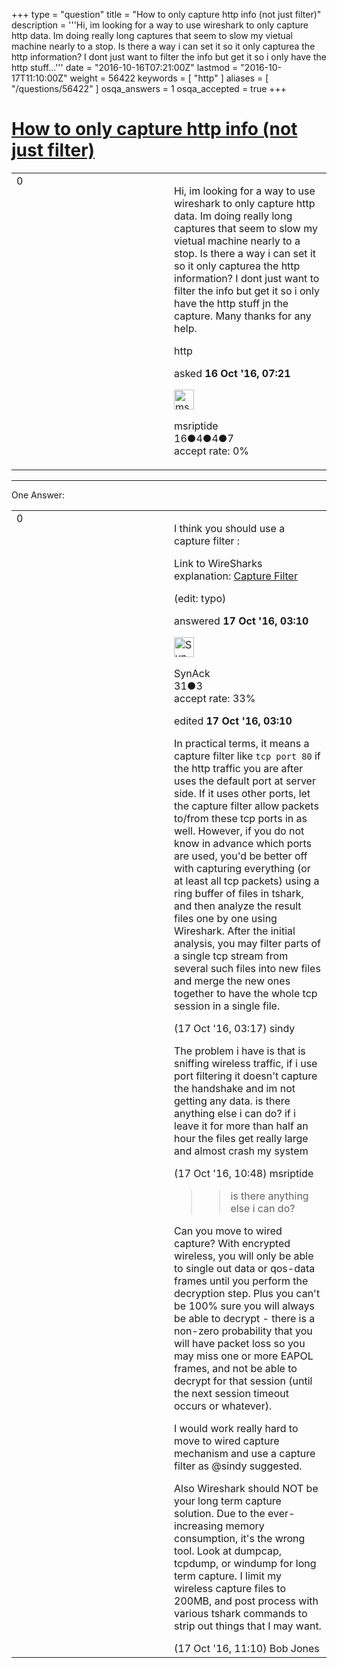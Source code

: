+++
type = "question"
title = "How to only capture http info (not just filter)"
description = '''Hi, im looking for a way to use wireshark to only capture http data. Im doing really long captures that seem to slow my vietual machine nearly to a stop. Is there a way i can set it so it only capturea the http information? I dont just want to filter the info but get it so i only have the http stuff...'''
date = "2016-10-16T07:21:00Z"
lastmod = "2016-10-17T11:10:00Z"
weight = 56422
keywords = [ "http" ]
aliases = [ "/questions/56422" ]
osqa_answers = 1
osqa_accepted = true
+++

<div class="headNormal">

# [How to only capture http info (not just filter)](/questions/56422/how-to-only-capture-http-info-not-just-filter)

</div>

<div id="main-body">

<div id="askform">

<table id="question-table" style="width:100%;"><colgroup><col style="width: 50%" /><col style="width: 50%" /></colgroup><tbody><tr class="odd"><td style="width: 30px; vertical-align: top"><div class="vote-buttons"><span id="post-56422-upvote" class="ajax-command post-vote up" rel="nofollow" title="I like this post (click again to cancel)"> </span><div id="post-56422-score" class="post-score" title="current number of votes">0</div><span id="post-56422-downvote" class="ajax-command post-vote down" rel="nofollow" title="I dont like this post (click again to cancel)"> </span> <span id="favorite-mark" class="ajax-command favorite-mark" rel="nofollow" title="mark/unmark this question as favorite (click again to cancel)"> </span><div id="favorite-count" class="favorite-count"></div></div></td><td><div id="item-right"><div class="question-body"><p>Hi, im looking for a way to use wireshark to only capture http data. Im doing really long captures that seem to slow my vietual machine nearly to a stop. Is there a way i can set it so it only capturea the http information? I dont just want to filter the info but get it so i only have the http stuff jn the capture. Many thanks for any help.</p></div><div id="question-tags" class="tags-container tags"><span class="post-tag tag-link-http" rel="tag" title="see questions tagged &#39;http&#39;">http</span></div><div id="question-controls" class="post-controls"></div><div class="post-update-info-container"><div class="post-update-info post-update-info-user"><p>asked <strong>16 Oct '16, 07:21</strong></p><img src="https://secure.gravatar.com/avatar/02ee5258c47902d7e590a0eea45d5d0c?s=32&amp;d=identicon&amp;r=g" class="gravatar" width="32" height="32" alt="msriptide&#39;s gravatar image" /><p><span>msriptide</span><br />
<span class="score" title="16 reputation points">16</span><span title="4 badges"><span class="badge1">●</span><span class="badgecount">4</span></span><span title="4 badges"><span class="silver">●</span><span class="badgecount">4</span></span><span title="7 badges"><span class="bronze">●</span><span class="badgecount">7</span></span><br />
<span class="accept_rate" title="Rate of the user&#39;s accepted answers">accept rate:</span> <span title="msriptide has no accepted answers">0%</span></p></div></div><div id="comments-container-56422" class="comments-container"></div><div id="comment-tools-56422" class="comment-tools"></div><div class="clear"></div><div id="comment-56422-form-container" class="comment-form-container"></div><div class="clear"></div></div></td></tr></tbody></table>

------------------------------------------------------------------------

<div class="tabBar">

<span id="sort-top"></span>

<div class="headQuestions">

One Answer:

</div>

</div>

<span id="56441"></span>

<div id="answer-container-56441" class="answer accepted-answer">

<table style="width:100%;"><colgroup><col style="width: 50%" /><col style="width: 50%" /></colgroup><tbody><tr class="odd"><td style="width: 30px; vertical-align: top"><div class="vote-buttons"><span id="post-56441-upvote" class="ajax-command post-vote up" rel="nofollow" title="I like this post (click again to cancel)"> </span><div id="post-56441-score" class="post-score" title="current number of votes">0</div><span id="post-56441-downvote" class="ajax-command post-vote down" rel="nofollow" title="I dont like this post (click again to cancel)"> </span> <span class="accept-answer on" rel="nofollow" title="msriptide has selected this answer as the correct answer"> </span></div></td><td><div class="item-right"><div class="answer-body"><p>I think you should use a capture filter :</p><p>Link to WireSharks explanation: <a href="https://www.wireshark.org/docs/wsug_html_chunked/ChCapCaptureFilterSection.html">Capture Filter</a></p><p>(edit: typo)</p></div><div class="answer-controls post-controls"></div><div class="post-update-info-container"><div class="post-update-info post-update-info-user"><p>answered <strong>17 Oct '16, 03:10</strong></p><img src="https://secure.gravatar.com/avatar/d945ac48625d4aef83f374f01ffa946c?s=32&amp;d=identicon&amp;r=g" class="gravatar" width="32" height="32" alt="SynAck&#39;s gravatar image" /><p><span>SynAck</span><br />
<span class="score" title="31 reputation points">31</span><span title="3 badges"><span class="bronze">●</span><span class="badgecount">3</span></span><br />
<span class="accept_rate" title="Rate of the user&#39;s accepted answers">accept rate:</span> <span title="SynAck has one accepted answer">33%</span></p></div><div class="post-update-info post-update-info-edited"><p><span> edited <strong>17 Oct '16, 03:10</strong> </span></p></div></div><div id="comments-container-56441" class="comments-container"><span id="56442"></span><div id="comment-56442" class="comment"><div id="post-56442-score" class="comment-score"></div><div class="comment-text"><p>In practical terms, it means a capture filter like <code>tcp port 80</code> if the http traffic you are after uses the default port at server side. If it uses other ports, let the capture filter allow packets to/from these tcp ports in as well. However, if you do not know in advance which ports are used, you'd be better off with capturing everything (or at least all tcp packets) using a ring buffer of files in tshark, and then analyze the result files one by one using Wireshark. After the initial analysis, you may filter parts of a single tcp stream from several such files into new files and merge the new ones together to have the whole tcp session in a single file.</p></div><div id="comment-56442-info" class="comment-info"><span class="comment-age">(17 Oct '16, 03:17)</span> <span class="comment-user userinfo">sindy</span></div></div><span id="56473"></span><div id="comment-56473" class="comment"><div id="post-56473-score" class="comment-score"></div><div class="comment-text"><p>The problem i have is that is sniffing wireless traffic, if i use port filtering it doesn't capture the handshake and im not getting any data. is there anything else i can do? if i leave it for more than half an hour the files get really large and almost crash my system</p></div><div id="comment-56473-info" class="comment-info"><span class="comment-age">(17 Oct '16, 10:48)</span> <span class="comment-user userinfo">msriptide</span></div></div><span id="56474"></span><div id="comment-56474" class="comment"><div id="post-56474-score" class="comment-score"></div><div class="comment-text"><blockquote><blockquote><p>is there anything else i can do?</p></blockquote></blockquote><p>Can you move to wired capture? With encrypted wireless, you will only be able to single out data or qos-data frames until you perform the decryption step. Plus you can't be 100% sure you will always be able to decrypt - there is a non-zero probability that you will have packet loss so you may miss one or more EAPOL frames, and not be able to decrypt for that session (until the next session timeout occurs or whatever).</p><p>I would work really hard to move to wired capture mechanism and use a capture filter as <span>@sindy</span> suggested.</p><p>Also Wireshark should NOT be your long term capture solution. Due to the ever-increasing memory consumption, it's the wrong tool. Look at dumpcap, tcpdump, or windump for long term capture. I limit my wireless capture files to 200MB, and post process with various tshark commands to strip out things that I may want.</p></div><div id="comment-56474-info" class="comment-info"><span class="comment-age">(17 Oct '16, 11:10)</span> <span class="comment-user userinfo">Bob Jones</span></div></div></div><div id="comment-tools-56441" class="comment-tools"></div><div class="clear"></div><div id="comment-56441-form-container" class="comment-form-container"></div><div class="clear"></div></div></td></tr></tbody></table>

</div>

<div class="paginator-container-left">

</div>

</div>

</div>

